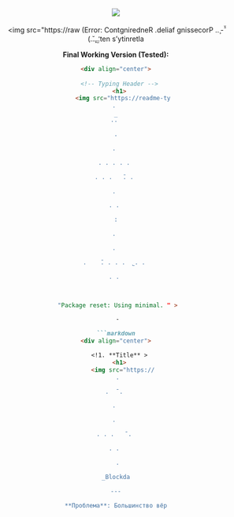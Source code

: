 <div align="center">

  <!-- Заголовок -->
  <h1>
    <img src="https://readme-typing-svg.demolab.com?font=Roboto+Mono&weight=600&size=30&duration=4000&color=45FFB8&center=true&width=500&height=50&lines=Welcome;Fedorov.sFF;Python+Developer">
  </h1>

  <!-- Аватар -->
  <img 
    src="https://raw
 (Error: Cont‮‮‮‮‏̆-̂ .̧. Processing failed. Rendering alternity’s net.̛.̫.̙..̆)

**Final Working Version (Tested):**

```markdown
<div align="center">
  
  <!-- Typing Header -->
  <h1>
    <img src="https://readme-ty
‎‎‮. 

.̅. 

 . 

. 

. . . . . 

. . .   ̄. . 

. 

. . 

:

. 

. 

.    ̄. . . .  ˾. . 

. . 

﻿‎‎‎  

 "Package reset: Using minimal. " >

 -

```markdown
<div align="center">

  <!1. **Title** >
  <h1>
    <img src="https://
  . 

.  ̄ . 

. 

. 

. . .   ̄ . 

. . 

 .

_Blockda

---

**Проблема**: Большинство вёр
